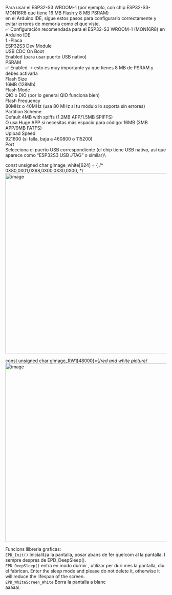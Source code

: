 Para usar el ESP32-S3 WROOM-1 (por ejemplo, con chip ESP32-S3-MON16R8 que tiene 16 MB Flash y 8 MB PSRAM)\
en el Arduino IDE, sigue estos pasos para configurarlo correctamente y evitar errores de memoria como el que viste.\
✅ Configuración recomendada para el ESP32-S3 WROOM-1 (MON16R8) en Arduino IDE\
1.-Placa\
ESP32S3 Dev Module\
USB CDC On Boot\
Enabled (para usar puerto USB nativo)\
PSRAM\
✅ Enabled → esto es muy importante ya que tienes 8 MB de PSRAM y debes activarla\
Flash Size\
16MB (128Mb)\
Flash Mode\
QIO o DIO (por lo general QIO funciona bien)\
Flash Frequency\
80MHz o 40MHz (usa 80 MHz si tu módulo lo soporta sin errores)\
Partition Scheme\
Default 4MB with spiffs (1.2MB APP/1.5MB SPIFFS)\
O usa Huge APP si necesitas más espacio para código: 16MB (3MB APP/9MB FATFS)\
Upload Speed\
921600 (si falla, baja a 460800 o 115200)\
Port\
Selecciona el puerto USB correspondiente (el chip tiene USB nativo, así que aparece como “ESP32S3 USB JTAG” o similar)\

const unsigned char gImage_white[624] = { /* 0X80,0X01,0X68,0X00,0X30,0X00, */
<img width="918" height="562" alt="image" src="https://github.com/user-attachments/assets/7988d1bf-ce37-47d4-a488-7eb16a93d3e5" />

const unsigned char gImage_RW1[48000]={/*red and white picture*/
<img width="919" height="557" alt="image" src="https://github.com/user-attachments/assets/28c4c1ab-f97a-4fe3-80ad-827fe85dcaae" />


Funcions llibreria  graficas: \
 ```EPD_Init()```             Inicialitza la pantalla, posar abans de fer quelcom al la pantalla. I sempre despres de EPD_DeepSleep().\
 ```EPD_DeepSleep()```        entra en modo durmir , utilizar per duri mes la pantalla, diu el fabrican. Enter the sleep mode and please do not delete it, otherwise it will reduce the lifespan of the screen. \
```EPD_WhiteScreen_White```  Borra la pantalla a blanc\
  aaaaa\
